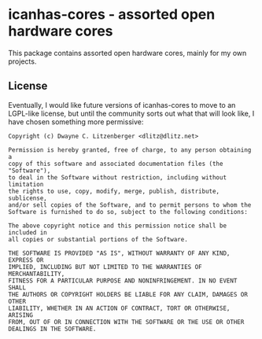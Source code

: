 icanhas-cores - assorted open hardware cores
============================================

This package contains assorted open hardware cores, mainly for my own
projects.


License
-------

Eventually, I would like future versions of icanhas-cores to move to an
LGPL-like license, but until the community sorts out what that will look like,
I have chosen something more permissive:

    Copyright (c) Dwayne C. Litzenberger <dlitz@dlitz.net>

    Permission is hereby granted, free of charge, to any person obtaining a
    copy of this software and associated documentation files (the "Software"),
    to deal in the Software without restriction, including without limitation
    the rights to use, copy, modify, merge, publish, distribute, sublicense,
    and/or sell copies of the Software, and to permit persons to whom the
    Software is furnished to do so, subject to the following conditions:

    The above copyright notice and this permission notice shall be included in
    all copies or substantial portions of the Software.

    THE SOFTWARE IS PROVIDED "AS IS", WITHOUT WARRANTY OF ANY KIND, EXPRESS OR
    IMPLIED, INCLUDING BUT NOT LIMITED TO THE WARRANTIES OF MERCHANTABILITY,
    FITNESS FOR A PARTICULAR PURPOSE AND NONINFRINGEMENT. IN NO EVENT SHALL
    THE AUTHORS OR COPYRIGHT HOLDERS BE LIABLE FOR ANY CLAIM, DAMAGES OR OTHER
    LIABILITY, WHETHER IN AN ACTION OF CONTRACT, TORT OR OTHERWISE, ARISING
    FROM, OUT OF OR IN CONNECTION WITH THE SOFTWARE OR THE USE OR OTHER
    DEALINGS IN THE SOFTWARE.

